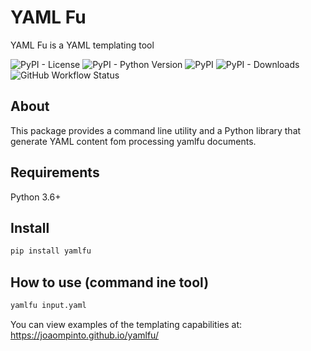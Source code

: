 # YAML Fu

YAML Fu is a YAML templating tool

![PyPI - License](https://img.shields.io/pypi/l/yamlfu)
![PyPI - Python Version](https://img.shields.io/pypi/pyversions/yamlfu)
![PyPI](https://img.shields.io/pypi/v/yamlfu)
![PyPI - Downloads](https://img.shields.io/pypi/dm/yamlfu)
![GitHub Workflow Status](https://img.shields.io/github/workflow/status/joaompinto/yamlfu/Test)

## About

This package provides a command line utility and a Python library that generate YAML content fom processing yamlfu documents.

## Requirements
Python 3.6+


## Install

```bash
pip install yamlfu
```

## How to use (command ine tool)
```bash
yamlfu input.yaml
```

You can view examples of the templating capabilities at:
https://joaompinto.github.io/yamlfu/


